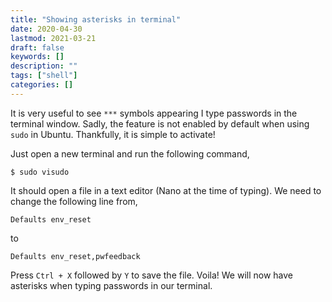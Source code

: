```yaml
---
title: "Showing asterisks in terminal"
date: 2020-04-30
lastmod: 2021-03-21
draft: false
keywords: []
description: ""
tags: ["shell"]
categories: []
---
```


It is very useful to see ``***`` symbols appearing I type passwords in the
terminal window. Sadly, the feature is not enabled by default when using 
``sudo`` in Ubuntu. Thankfully, it is simple to activate!

<!--more-->

Just open a new terminal and run the following command,

```shell
$ sudo visudo
```

It should open a file in a text editor (Nano at the time of typing). We need to
change the following line from,

```text
Defaults env_reset
```

to

```text
Defaults env_reset,pwfeedback
```

Press ``Ctrl + X`` followed by ``Y`` to save the file. Voila! We will now have
asterisks when typing passwords in our terminal. 

